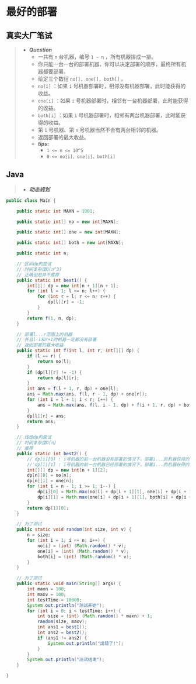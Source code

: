 # 最好的部署

## 真实大厂笔试

> - ***Question***
>   - 一共有 `n` 台机器，编号 `1 ~ n` ，所有机器排成一排。
>   - 你只能一台一台的部署机器，你可以决定部署的顺序，最终所有机器都要部署。
>   - 给定三个数组 `no[], one[], both[]` 。
>   - `no[i]` ：如果 `i` 号机器部署时，相邻没有机器部署，此时能获得的收益。
>   - `one[i]` ：如果 `i` 号机器部署时，相邻有一台机器部署，此时能获得的收益。
>   - `both[i]` ：如果 `i` 号机器部署时，相邻有两台机器部署，此时能获得的收益。
>   - 第 `1` 号机器、第 `n` 号机器当然不会有两台相邻的机器。
>   - 返回部署的最大收益。
>   - ***tips:***
>     - `1 <= n <= 10^5`
>     - `0 <= no[i]、one[i]、both[i]`

## Java

> - ***动态规划***

```java
public class Main {

    public static int MAXN = 1001;

    public static int[] no = new int[MAXN];

    public static int[] one = new int[MAXN];

    public static int[] both = new int[MAXN];

    public static int n;

    // 区间dp的尝试
    // 时间复杂度O(n^3)
    // 正确但是并不推荐
    public static int best1() {
        int[][] dp = new int[n + 1][n + 1];
        for (int l = 1; l <= n; l++) {
            for (int r = l; r <= n; r++) {
                dp[l][r] = -1;
            }
        }
        return f(1, n, dp);
    }

    // 部署l...r范围上的机器
    // 并且l-1和r+1的机器一定都没有部署
    // 返回部署的最大收益
    public static int f(int l, int r, int[][] dp) {
        if (l == r) {
            return no[l];
        }
        if (dp[l][r] != -1) {
            return dp[l][r];
        }
        int ans = f(l + 1, r, dp) + one[l];
        ans = Math.max(ans, f(l, r - 1, dp) + one[r]);
        for (int i = l + 1; i < r; i++) {
            ans = Math.max(ans, f(l, i - 1, dp) + f(i + 1, r, dp) + both[i]);
        }
        dp[l][r] = ans;
        return ans;
    }

    // 线性dp的尝试
    // 时间复杂度O(n)
    // 推荐
    public static int best2() {
        // dp[i][0] : i号机器的前一台机器没有部署的情况下，部署i...的机器获得的最大收益
        // dp[i][1] : i号机器的前一台机器已经部署的情况下，部署i...的机器获得的最大收益
        int[][] dp = new int[n + 1][2];
        dp[n][0] = no[n];
        dp[n][1] = one[n];
        for (int i = n - 1; i >= 1; i--) {
            dp[i][0] = Math.max(no[i] + dp[i + 1][1], one[i] + dp[i + 1][0]);
            dp[i][1] = Math.max(one[i] + dp[i + 1][1], both[i] + dp[i + 1][0]);
        }
        return dp[1][0];
    }

    // 为了测试
    public static void random(int size, int v) {
        n = size;
        for (int i = 1; i <= n; i++) {
            no[i] = (int) (Math.random() * v);
            one[i] = (int) (Math.random() * v);
            both[i] = (int) (Math.random() * v);
        }
    }

    // 为了测试
    public static void main(String[] args) {
        int maxn = 100;
        int maxv = 100;
        int testTime = 10000;
        System.out.println("测试开始");
        for (int i = 0; i < testTime; i++) {
            int size = (int) (Math.random() * maxn) + 1;
            random(size, maxv);
            int ans1 = best1();
            int ans2 = best2();
            if (ans1 != ans2) {
                System.out.println("出错了!");
            }
        }
        System.out.println("测试结束");
    }

}
```
